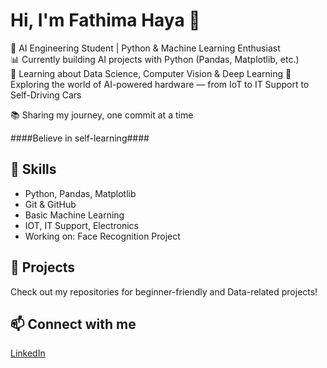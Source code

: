 # Hi, I'm Fathima Haya 👋

🌱 AI Engineering Student | Python & Machine Learning Enthusiast  
📊 Currently building AI projects with Python (Pandas, Matplotlib, etc.)  
🧠 Learning about Data Science, Computer Vision & Deep Learning 
🔧 Exploring the world of AI-powered hardware — from IoT to IT Support to Self-Driving Cars

📚 Sharing my journey, one commit at a time

 ####Believe in self-learning####

## 🔧 Skills
- Python, Pandas, Matplotlib
- Git & GitHub
- Basic Machine Learning
- IOT, IT Support, Electronics 
- Working on: Face Recognition Project

## 📂 Projects
Check out my repositories for beginner-friendly and Data-related projects!

## 📫 Connect with me
[LinkedIn](https://www.linkedin.com/in/fathimahaya-/) 
